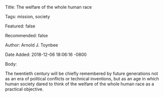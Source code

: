 Title:  The welfare of the whole human race

Tags:   mission, society

Featured: false

Recommended: false

Author: Arnold J. Toynbee

Date Added: 2018-12-06 18:06:16 -0800

Body: 

The twentieth century will be chiefly remembered by future generations not as an era of political conflicts or technical inventions, but as an age in which human society dared to think of the welfare of the whole human race as a practical objective. 

